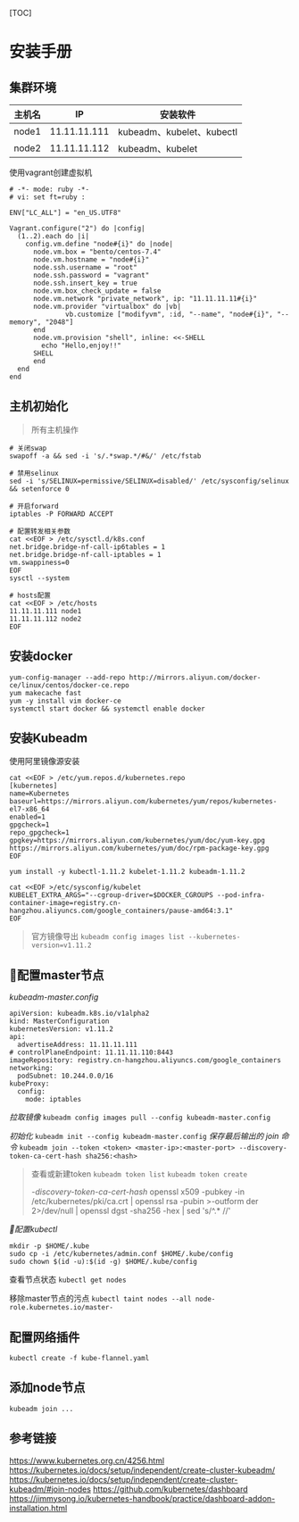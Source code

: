 [TOC]

# 安装手册

## 集群环境

|主机名|IP|安装软件|
|---|---|---|
|node1|11.11.11.111|kubeadm、kubelet、kubectl|
|node2|11.11.11.112|kubeadm、kubelet|

使用vagrant创建虚拟机

```
# -*- mode: ruby -*-
# vi: set ft=ruby :

ENV["LC_ALL"] = "en_US.UTF8"

Vagrant.configure("2") do |config|
  (1..2).each do |i|
    config.vm.define "node#{i}" do |node|
      node.vm.box = "bento/centos-7.4"
      node.vm.hostname = "node#{i}"
      node.ssh.username = "root"
      node.ssh.password = "vagrant"
      node.ssh.insert_key = true
      node.vm.box_check_update = false
      node.vm.network "private_network", ip: "11.11.11.11#{i}"
      node.vm.provider "virtualbox" do |vb|
              vb.customize ["modifyvm", :id, "--name", "node#{i}", "--memory", "2048"]
      end
      node.vm.provision "shell", inline: <<-SHELL
        echo "Hello,enjoy!!"
      SHELL
      end
  end
end
```
## 主机初始化

>所有主机操作

```
# 关闭swap
swapoff -a && sed -i 's/.*swap.*/#&/' /etc/fstab

# 禁用selinux
sed -i 's/SELINUX=permissive/SELINUX=disabled/' /etc/sysconfig/selinux && setenforce 0

# 开启forward
iptables -P FORWARD ACCEPT

# 配置转发相关参数
cat <<EOF > /etc/sysctl.d/k8s.conf
net.bridge.bridge-nf-call-ip6tables = 1
net.bridge.bridge-nf-call-iptables = 1
vm.swappiness=0
EOF
sysctl --system

# hosts配置
cat <<EOF > /etc/hosts
11.11.11.111 node1
11.11.11.112 node2
EOF
```

## 安装docker

```
yum-config-manager --add-repo http://mirrors.aliyun.com/docker-ce/linux/centos/docker-ce.repo
yum makecache fast
yum -y install vim docker-ce
systemctl start docker && systemctl enable docker
```

## 安装Kubeadm 
使用阿里镜像源安装
```
cat <<EOF > /etc/yum.repos.d/kubernetes.repo
[kubernetes]
name=Kubernetes
baseurl=https://mirrors.aliyun.com/kubernetes/yum/repos/kubernetes-el7-x86_64
enabled=1
gpgcheck=1
repo_gpgcheck=1
gpgkey=https://mirrors.aliyun.com/kubernetes/yum/doc/yum-key.gpg https://mirrors.aliyun.com/kubernetes/yum/doc/rpm-package-key.gpg
EOF

yum install -y kubectl-1.11.2 kubelet-1.11.2 kubeadm-1.11.2

cat <<EOF >/etc/sysconfig/kubelet
KUBELET_EXTRA_ARGS="--cgroup-driver=$DOCKER_CGROUPS --pod-infra-container-image=registry.cn-hangzhou.aliyuncs.com/google_containers/pause-amd64:3.1"
EOF
```

> 官方镜像导出 `kubeadm config images list --kubernetes-version=v1.11.2`

## 配置master节点

*kubeadm-master.config*
```
apiVersion: kubeadm.k8s.io/v1alpha2
kind: MasterConfiguration
kubernetesVersion: v1.11.2
api:
  advertiseAddress: 11.11.11.111
# controlPlaneEndpoint: 11.11.11.110:8443
imageRepository: registry.cn-hangzhou.aliyuncs.com/google_containers
networking:
  podSubnet: 10.244.0.0/16
kubeProxy:
  config:
    mode: iptables
```

*拉取镜像* 
`kubeadm config images pull --config kubeadm-master.config`

*初始化*
`kubeadm init --config kubeadm-master.config`
*保存最后输出的 join 命令*
`kubeadm join --token <token> <master-ip>:<master-port> --discovery-token-ca-cert-hash sha256:<hash>`

>查看或新建token
>`kubeadm token list`
>`kubeadm token create`
>
>*-discovery-token-ca-cert-hash*
>openssl x509 -pubkey -in /etc/kubernetes/pki/ca.crt | openssl rsa -pubin >-outform der 2>/dev/null | openssl dgst -sha256 -hex | sed 's/^.* //'

*配置kubectl*
```
mkdir -p $HOME/.kube
sudo cp -i /etc/kubernetes/admin.conf $HOME/.kube/config
sudo chown $(id -u):$(id -g) $HOME/.kube/config
```

查看节点状态
`kubectl get nodes`

移除master节点的污点
`kubectl taint nodes --all node-role.kubernetes.io/master-`

## 配置网络插件
`kubectl create -f kube-flannel.yaml`

## 添加node节点
`kubeadm join ... `



## 参考链接
https://www.kubernetes.org.cn/4256.html
https://kubernetes.io/docs/setup/independent/create-cluster-kubeadm/
https://kubernetes.io/docs/setup/independent/create-cluster-kubeadm/#join-nodes
https://github.com/kubernetes/dashboard
https://jimmysong.io/kubernetes-handbook/practice/dashboard-addon-installation.html